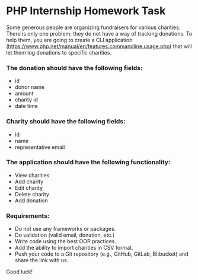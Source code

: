 # PHP Internship Homework Task 
 
Some generous people are organizing fundraisers for various charities. There is only one 
problem: they do not have a way of tracking donations. To help them, you are going 
to create a CLI application 
(https://www.php.net/manual/en/features.commandline.usage.php) that will let them 
log donations to specific charities. 
 
### The donation should have the following fields: 
- id  
- donor name  
- amount  
- charity id  
- date time 
### Charity should have the following fields:  
- id  
- name 
- representative email 
### The application should have the following functionality:  
- View charities  
- Add charity  
- Edit charity  
- Delete charity  
- Add donation 
### Requirements:  
- Do not use any frameworks or packages. 
- Do validation (valid email, donation, etc.) 
- Write code using the best OOP practices. 
- Add the ability to import charities in CSV format.  
- Push your code to a Git repository  (e.g.,  GitHub, GitLab, Bitbucket) and share 
the link with us.  
 
 
Good luck! 